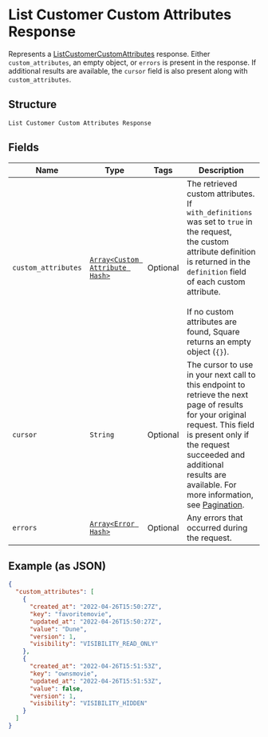 
# List Customer Custom Attributes Response

Represents a [ListCustomerCustomAttributes](../../doc/api/customer-custom-attributes.md#list-customer-custom-attributes) response.
Either `custom_attributes`, an empty object, or `errors` is present in the response. If additional
results are available, the `cursor` field is also present along with `custom_attributes`.

## Structure

`List Customer Custom Attributes Response`

## Fields

| Name | Type | Tags | Description |
|  --- | --- | --- | --- |
| `custom_attributes` | [`Array<Custom Attribute Hash>`](../../doc/models/custom-attribute.md) | Optional | The retrieved custom attributes. If `with_definitions` was set to `true` in the request,<br>the custom attribute definition is returned in the `definition` field of each custom attribute.<br><br>If no custom attributes are found, Square returns an empty object (`{}`). |
| `cursor` | `String` | Optional | The cursor to use in your next call to this endpoint to retrieve the next page of results<br>for your original request. This field is present only if the request succeeded and additional<br>results are available. For more information, see [Pagination](https://developer.squareup.com/docs/build-basics/common-api-patterns/pagination). |
| `errors` | [`Array<Error Hash>`](../../doc/models/error.md) | Optional | Any errors that occurred during the request. |

## Example (as JSON)

```json
{
  "custom_attributes": [
    {
      "created_at": "2022-04-26T15:50:27Z",
      "key": "favoritemovie",
      "updated_at": "2022-04-26T15:50:27Z",
      "value": "Dune",
      "version": 1,
      "visibility": "VISIBILITY_READ_ONLY"
    },
    {
      "created_at": "2022-04-26T15:51:53Z",
      "key": "ownsmovie",
      "updated_at": "2022-04-26T15:51:53Z",
      "value": false,
      "version": 1,
      "visibility": "VISIBILITY_HIDDEN"
    }
  ]
}
```

